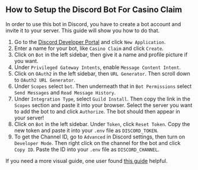 ## How to Setup the Discord Bot For Casino Claim
In order to use this bot in Discord, you have to create a bot account and invite it to your server. This guide will show you how to do that.

1. Go to the [Discord Developer Portal](https://discord.com/developers/applications) and click `New Application`.
2. Enter a name for your bot, like `Casino Claim` and click `Create`.
3. Click on `Bot` in the left sidebar, then give it a name and profile picture if you want.
4. Under `Privileged Gateway Intents`, enable `Message Content Intent`.
5. Click on `OAuth2` in the left sidebar, then `URL Generator`. Then scroll down to `OAuth2 URL Generator`.
6. Under `Scopes` select `bot`. Then underneath that in `Bot Permissions` select `Send Messages` and `Read Message History`.
7. Under `Integration Type`, select `Guild Install`. Then copy the link in the `Scopes` section and paste it into your browser. Select the server you want to add the bot to and click `Authorize`. The bot should then appear in your server!
9. Click on `Bot` in the left sidebar. Under `Token`, click `Reset Token`. Copy the new token and paste it into your `.env` file as `DISCORD_TOKEN`.
10. To get the Channel ID, go to `Advanced` in Discord settings, then turn on `Developer Mode`. Then right click on the channel for the bot and click `Copy ID`. Paste the ID into your `.env` file as `DISCORD_CHANNEL`. 

If you need a more visual guide, one user found [this guide](https://www.writebots.com/discord-bot-token/) helpful.